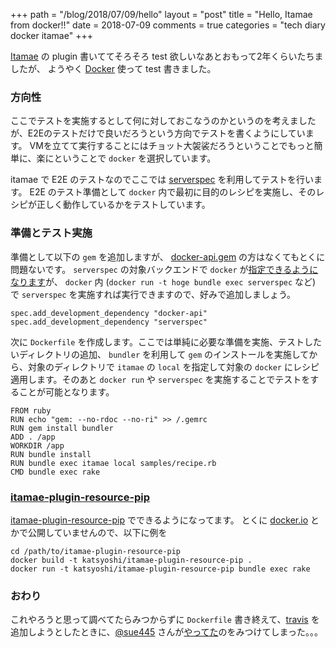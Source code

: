 +++
path = "/blog/2018/07/09/hello"
layout = "post"
title = "Hello, Itamae from docker!!"
date = 2018-07-09
comments = true
categories = "tech diary docker itamae"
+++

[Itamae](https://itamae.kitchen/) の plugin 書いててそろそろ test 欲しいなあとおもって2年くらいたちましたが、
ようやく [Docker](https://www.docker.com/) 使って test 書きました。

### 方向性

ここでテストを実施するとして何に対しておこなうのかというのを考えましたが、E2Eのテストだけで良いだろうという方向でテストを書くようにしています。
VMを立てて実行することにはチョット大袈裟だろうということでもっと簡単に、楽にということで `docker` を選択しています。

itamae で E2E のテストなのでここでは [serverspec](https://serverspec.org/) を利用してテストを行います。
E2E のテスト準備として `docker` 内で最初に目的のレシピを実施し、そのレシピが正しく動作しているかをテストしています。

### 準備とテスト実施

準備として以下の `gem` を追加しますが、 [docker-api.gem](https://github.com/swipely/docker-api) の方はなくてもとくに問題ないです。
`serverspec` の対象バックエンドで `docker` が[指定できるようになります](https://tsub.hatenablog.com/entry/2016/06/25/222508)が、 `docker` 内 (`docker run -t hoge bundle exec serverspec` など) で `serverspec` を実施すれば実行できますので、好みで追加しましょう。

```
spec.add_development_dependency "docker-api"
spec.add_development_dependency "serverspec"
```

次に `Dockerfile` を作成します。ここでは単純に必要な準備を実施、テストしたいディレクトリの追加、 `bundler` を利用して `gem` のインストールを実施してから、対象のディレクトリで `itamae` の `local` を指定して対象の `docker` にレシピ適用します。そのあと `docker run` や `serverspec` を実施することでテストをすることが可能となります。

```
FROM ruby
RUN echo "gem: --no-rdoc --no-ri" >> /.gemrc
RUN gem install bundler
ADD . /app
WORKDIR /app
RUN bundle install
RUN bundle exec itamae local samples/recipe.rb
CMD bundle exec rake
```


### [itamae-plugin-resource-pip](https://github.com/katsyoshi/itamae-plugin-resource-pip)

[itamae-plugin-resource-pip](https://github.com/katsyoshi/itamae-plugin-resource-pip) でできるようになってます。
とくに [docker.io](https://docker.io) とかで公開していませんので、以下に例を

```
cd /path/to/itamae-plugin-resource-pip
docker build -t katsyoshi/itamae-plugin-resource-pip .
docker run -t katsyoshi/itamae-plugin-resource-pip bundle exec rake
```

### おわり

これやろうと思って調べてたらみつからずに `Dockerfile` 書き終えて、[travis](https://travis-ci.org) を追加しようとしたときに、[@sue445](https://twitter.com/sue445) さんが[やってた](https://sue445.hatenablog.com/entry/2018/05/01/115522)のをみつけてしまった。。。
